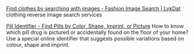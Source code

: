 
[Find clothes by searching with images - Fashion Image Search | LykDat](https://lykdat.com/)
clothing reverse image search services

[Pill Identifier - Find Pills by Color, Shape, Imprint, or Picture](https://www.webmd.com/pill-identification/default.htm)
How to know which pill drug is pictured or accidentally found on the floor of your home? Use a special online identifier that suggests possible variations based on colour, shape and imprint.
